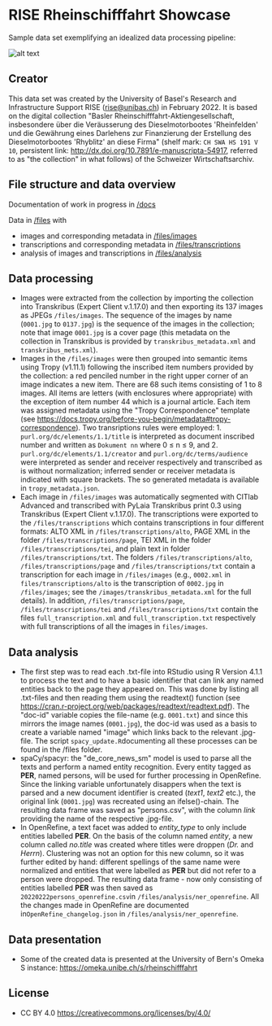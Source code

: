 # RISE Rheinschifffahrt Showcase

Sample data set exemplifying an idealized data processing pipeline:

![alt text](https://github.com/RISE-UNIBAS/rheinschifffahrt/blob/master/docs/pipeline.png?raw=true)

## Creator

This data set was created by the University of Basel's Research and Infrastructure Support RISE (rise@unibas.ch) in February 2022. It is based on the digital collection "Basler Rheinschifffahrt-Aktiengesellschaft, insbesondere über die Veräusserung des Dieselmotorbootes 'Rheinfelden' und die Gewährung eines Darlehens zur Finanzierung der Erstellung des Dieselmotorbootes 'Rhyblitz' an diese Firma" (shelf mark: `CH SWA HS 191 V 10`, persistent link: http://dx.doi.org/10.7891/e-manuscripta-54917, referred to as "the collection" in what follows) of the Schweizer Wirtschaftsarchiv.

## File structure and data overview

Documentation of work in progress in [/docs](https://github.com/MHindermann/rheinschifffahrt/tree/master/docs)

Data in [/files](https://github.com/MHindermann/rheinschifffahrt/tree/master/files) with
- images and corresponding metadata in [/files/images](https://github.com/MHindermann/rheinschifffahrt/tree/master/files/images)
- transcriptions and corresponding metadata in [/files/transcriptions](https://github.com/MHindermann/rheinschifffahrt/tree/master/files/transcriptions)
- analysis of images and transcriptions in [/files/analysis](https://github.com/MHindermann/rheinschifffahrt/tree/master/files/analysis)

## Data processing

- Images were extracted from the collection by importing the collection into Transkribus (Expert Client v.1.17.0) and then exporting its 137 images as JPEGs `/files/images`. The sequence of the images by name (`0001.jpg` to `0137.jpg`) is the sequence of the images in the collection; note that image `0001.jpg` is a cover page (this metadata on the collection in Transkribus is provided by `transkribus_metadata.xml` and `transkribus_mets.xml`). 
- Images in the `/files/images` were then grouped into semantic items using Tropy (v1.11.1) following the inscribed item numbers provided by the collection: a red penciled number in the right upper corner of an image indicates a new item. There are 68 such items consisting of 1 to 8 images. All items are letters (with enclosures where appropriate) with the exception of item number 44 which is a journal article. Each item was assigned metadata using the "Tropy Correspondence" template (see https://docs.tropy.org/before-you-begin/metadata#tropy-correspondence). Two transriptions rules were employed: 1. `purl.org/dc/elements/1.1/title` is interpreted as document inscribed number and written as `Dokument nn` where 0 ≤ n ≤ 9, and 2. `purl.org/dc/elements/1.1/creator` and `purl.org/dc/terms/audience` were interpreted as sender and receiver respectively and transcribed as is without normalization; inferred sender or receiver metadata is indicated with square brackets. The so generated metadata is available in `tropy_metadata.json`.
- Each image in `/files/images` was automatically segmented with CITlab Advanced and transcribed with PyLaia Transkribus print 0.3 using Transkribus (Expert Client v.1.17.0). The transcriptions were exported to the `/files/transcriptions` which contains transcriptions in four different formats: ALTO XML in `/files/transcriptions/alto`, PAGE XML in the folder `/files/transcriptions/page`, TEI XML in the folder `/files/transcriptions/tei`, and plain text in folder `/files/transcriptions/txt`. The folders `/files/transcriptions/alto`, `/files/transcriptions/page` and `/files/transcriptions/txt` contain a transcription for each image in `/files/images` (e.g., `0002.xml` in `files/transcriptions/alto` is the transcription of `0002.jpg` in `/files/images`; see the `/images/transkribus_metadata.xml` for the full details). In addition, `/files/transcriptions/page`, `/files/transcriptions/tei` and `/files/transcriptions/txt` contain the files `full_transcription.xml` and `full_transcription.txt` respectively with full transcriptions of all the images in `files/images`.

## Data analysis

- The first step was to read each .txt-file into RStudio using R Version 4.1.1 to process the text and to have a basic identifier that can link any named entities back to the page they appeared on. This was done by listing all .txt-files and then reading them using the readtext() function (see https://cran.r-project.org/web/packages/readtext/readtext.pdf). The "doc-id" variable copies the file-name (e.g. `0001.txt`) and since this mirrors the image names (`0001.jpg`), the doc-id was used as a basis to create a variable named "image" which links back to the relevant .jpg-file. The script `spacy_update.R`documenting all these processes can be found in the /files folder.
- spaCy/spacyr: the "de_core_news_sm" model is used to parse all the texts and perform a named entity recognition. Every entity tagged as **PER**, named persons, will be used for further processing in OpenRefine. Since the linking variable unfortunately disappers when the text is parsed and a new document identifier is created (*text1*, *text2* etc.), the original link (`0001.jpg`) was recreated using an ifelse()-chain. The resulting data frame was saved as "persons.csv", with the column *link* providing the name of the respective .jpg-file.
- In OpenRefine, a text facet was added to *entity_type* to only include entities labelled **PER**. On the basis of the column named *entity*, a new column called *no.title* was created where titles were droppen (*Dr.* and *Herrn*). Clustering was not an option for this new column, so it was further edited by hand: different spellings of the same name were normalized and entities that were labelled as **PER** but did not refer to a person were dropped. The resulting data frame - now only consisting of entities labelled **PER** was then saved as `20220222persons_openrefine.csv`in `/files/analysis/ner_openrefine`. All the changes made in OpenRefine are documented in`OpenRefine_changelog.json` in `/files/analysis/ner_openrefine`.

## Data presentation
 - Some of the created data is presented at the University of Bern's Omeka S instance: https://omeka.unibe.ch/s/rheinschifffahrt

## License

- CC BY 4.0 https://creativecommons.org/licenses/by/4.0/
